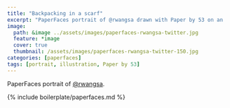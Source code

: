 ```yaml
---
title: "Backpacking in a scarf"
excerpt: "PaperFaces portrait of @rwangsa drawn with Paper by 53 on an iPad."
image: 
  path: &image ../assets/images/paperfaces-rwangsa-twitter.jpg 
  feature: *image
  cover: true
  thumbnail: /assets/images/paperfaces-rwangsa-twitter-150.jpg
categories: [paperfaces]
tags: [portrait, illustration, Paper by 53]
---
```


PaperFaces portrait of [@rwangsa](https://twitter.com/rwangsa).

{% include boilerplate/paperfaces.md %}
